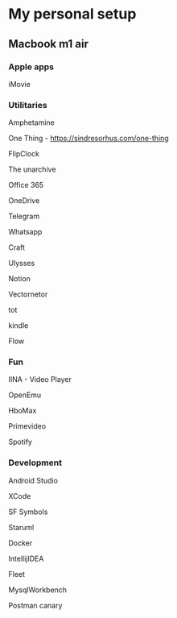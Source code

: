 # My personal setup

## Macbook m1 air

### Apple apps

iMovie

### Utilitaries

Amphetamine

One Thing - https://sindresorhus.com/one-thing

FlipClock

The unarchive

Office 365

OneDrive

Telegram

Whatsapp

Craft

Ulysses

Notion

Vectornetor

tot

kindle

Flow

### Fun

IINA - Video Player

OpenEmu

HboMax

Primevideo

Spotify

### Development

Android Studio

XCode

SF Symbols

Staruml

Docker

IntellijIDEA

Fleet

MysqlWorkbench

Postman canary


